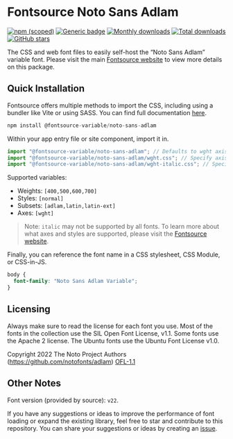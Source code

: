 # Fontsource Noto Sans Adlam

[![npm (scoped)](https://img.shields.io/npm/v/@fontsource-variable/noto-sans-adlam?color=brightgreen)](https://www.npmjs.com/package/@fontsource-variable/noto-sans-adlam) [![Generic badge](https://img.shields.io/badge/fontsource-passing-brightgreen)](https://github.com/fontsource/fontsource) [![Monthly downloads](https://badgen.net/npm/dm/@fontsource-variable/noto-sans-adlam)](https://github.com/fontsource/fontsource) [![Total downloads](https://badgen.net/npm/dt/@fontsource-variable/noto-sans-adlam)](https://github.com/fontsource/fontsource) [![GitHub stars](https://img.shields.io/github/stars/fontsource/fontsource.svg?style=social&label=Star)](https://github.com/fontsource/fontsource/stargazers)

The CSS and web font files to easily self-host the “Noto Sans Adlam” variable font. Please visit the main [Fontsource website](https://fontsource.org/fonts/noto-sans-adlam) to view more details on this package.

## Quick Installation

Fontsource offers multiple methods to import the CSS, including using a bundler like Vite or using SASS. You can find full documentation [here](https://fontsource.org/docs/getting-started/introduction).

```javascript
npm install @fontsource-variable/noto-sans-adlam
```

Within your app entry file or site component, import it in.

```javascript
import "@fontsource-variable/noto-sans-adlam"; // Defaults to wght axis
import "@fontsource-variable/noto-sans-adlam/wght.css"; // Specify axis
import "@fontsource-variable/noto-sans-adlam/wght-italic.css"; // Specify axis and style
```

Supported variables:
- Weights: `[400,500,600,700]`
- Styles: `[normal]`
- Subsets: `[adlam,latin,latin-ext]`
- Axes: `[wght]`

> Note: `italic` may not be supported by all fonts. To learn more about what axes and styles are supported, please visit the [Fontsource website](https://fontsource.org/fonts/noto-sans-adlam).

Finally, you can reference the font name in a CSS stylesheet, CSS Module, or CSS-in-JS.

```css
body {
  font-family: "Noto Sans Adlam Variable";
}
```

## Licensing
Always make sure to read the license for each font you use. Most of the fonts in the collection use the SIL Open Font License, v1.1. Some fonts use the Apache 2 license. The Ubuntu fonts use the Ubuntu Font License v1.0.

Copyright 2022 The Noto Project Authors (https://github.com/notofonts/adlam)
[OFL-1.1](http://scripts.sil.org/OFL)

## Other Notes
Font version (provided by source): `v22`.

If you have any suggestions or ideas to improve the performance of font loading or expand the existing library, feel free to star and contribute to this repository. You can share your suggestions or ideas by creating an [issue](https://github.com/fontsource/fontsource/issues).